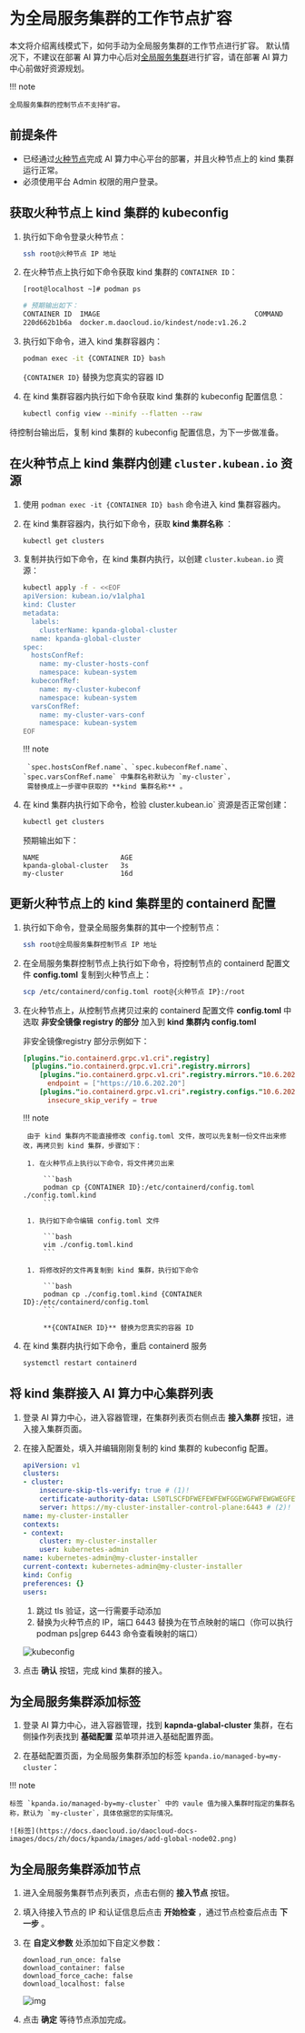 # 为全局服务集群的工作节点扩容

本文将介绍离线模式下，如何手动为全局服务集群的工作节点进行扩容。
默认情况下，不建议在部署 AI 算力中心后对[全局服务集群](../user-guide/clusters/cluster-role.md#_2)进行扩容，请在部署 AI 算力中心前做好资源规划。

!!! note

    全局服务集群的控制节点不支持扩容。

## 前提条件

- 已经通过[火种节点](../../install/commercial/deploy-arch.md)完成 AI 算力中心平台的部署，并且火种节点上的 kind 集群运行正常。
- 必须使用平台 Admin 权限的用户登录。

## 获取火种节点上 kind 集群的 kubeconfig

1. 执行如下命令登录火种节点：

    ```bash
    ssh root@火种节点 IP 地址
    ```

2. 在火种节点上执行如下命令获取 kind 集群的 `CONTAINER ID`：

    ```bash
    [root@localhost ~]# podman ps

    # 预期输出如下：
    CONTAINER ID  IMAGE                                      COMMAND     CREATED      STATUS      PORTS                                                                                                         NAMES
    220d662b1b6a  docker.m.daocloud.io/kindest/node:v1.26.2              2 weeks ago  Up 2 weeks  0.0.0.0:443->30443/tcp, 0.0.0.0:8081->30081/tcp, 0.0.0.0:9000-9001->32000-32001/tcp, 0.0.0.0:36674->6443/tcp  my-cluster-installer-control-plane
    ```

3. 执行如下命令，进入 kind 集群容器内：

    ```bash
    podman exec -it {CONTAINER ID} bash
    ```

    `{CONTAINER ID}` 替换为您真实的容器 ID

4. 在 kind 集群容器内执行如下命令获取 kind 集群的 kubeconfig 配置信息：

    ```bash
    kubectl config view --minify --flatten --raw
    ```

待控制台输出后，复制 kind 集群的 kubeconfig 配置信息，为下一步做准备。

## 在火种节点上 kind 集群内创建 `cluster.kubean.io` 资源

1. 使用 `podman exec -it {CONTAINER ID} bash` 命令进入 kind 集群容器内。

1. 在 kind 集群容器内，执行如下命令，获取 **kind 集群名称** ：

    ```bash
    kubectl get clusters
    ```

1. 复制并执行如下命令，在 kind 集群内执行，以创建 `cluster.kubean.io` 资源：

    ```bash
    kubectl apply -f - <<EOF
    apiVersion: kubean.io/v1alpha1
    kind: Cluster
    metadata:
      labels:
        clusterName: kpanda-global-cluster
      name: kpanda-global-cluster
    spec:
      hostsConfRef:
        name: my-cluster-hosts-conf
        namespace: kubean-system
      kubeconfRef:
        name: my-cluster-kubeconf
        namespace: kubean-system
      varsConfRef:
        name: my-cluster-vars-conf
        namespace: kubean-system
    EOF
    ```

    !!! note

        `spec.hostsConfRef.name`、`spec.kubeconfRef.name`、`spec.varsConfRef.name` 中集群名称默认为 `my-cluster`，
        需替换成上一步骤中获取的 **kind 集群名称** 。

1. 在 kind 集群内执行如下命令，检验 cluster.kubean.io` 资源是否正常创建：

    ```bash
    kubectl get clusters
    ```

    预期输出如下：

    ```console
    NAME                    AGE
    kpanda-global-cluster   3s
    my-cluster              16d
    ```

## 更新火种节点上的 kind 集群里的 containerd 配置

1. 执行如下命令，登录全局服务集群的其中一个控制节点：

    ```bash
    ssh root@全局服务集群控制节点 IP 地址
    ```

2. 在全局服务集群控制节点上执行如下命令，将控制节点的 containerd 配置文件 __config.toml__ 复制到火种节点上：

    ```bash
    scp /etc/containerd/config.toml root@{火种节点 IP}:/root
    ```

3. 在火种节点上，从控制节点拷贝过来的 containerd 配置文件 __config.toml__ 中选取 **非安全镜像 registry 的部分** 加入到 **kind 集群内 config.toml**

    非安全镜像registry 部分示例如下：

    ```toml
    [plugins."io.containerd.grpc.v1.cri".registry]
      [plugins."io.containerd.grpc.v1.cri".registry.mirrors]
        [plugins."io.containerd.grpc.v1.cri".registry.mirrors."10.6.202.20"]
          endpoint = ["https://10.6.202.20"]
        [plugins."io.containerd.grpc.v1.cri".registry.configs."10.6.202.20".tls]
          insecure_skip_verify = true
    ```

    !!! note

        由于 kind 集群内不能直接修改 config.toml 文件，故可以先复制一份文件出来修改，再拷贝到 kind 集群，步骤如下：

        1. 在火种节点上执行以下命令，将文件拷贝出来

            ```bash
            podman cp {CONTAINER ID}:/etc/containerd/config.toml ./config.toml.kind
            ```

        1. 执行如下命令编辑 config.toml 文件

            ```bash
            vim ./config.toml.kind
            ```

        1. 将修改好的文件再复制到 kind 集群，执行如下命令

            ```bash
            podman cp ./config.toml.kind {CONTAINER ID}:/etc/containerd/config.toml
            ```

            **{CONTAINER ID}** 替换为您真实的容器 ID

    <!-- ![img](../images/) -->

1. 在 kind 集群内执行如下命令，重启 containerd 服务

    ```bash
    systemctl restart containerd
    ```

## 将 kind 集群接入 AI 算力中心集群列表

1. 登录 AI 算力中心，进入容器管理，在集群列表页右侧点击 __接入集群__ 按钮，进入接入集群页面。

2. 在接入配置处，填入并编辑刚刚复制的 kind 集群的 kubeconfig 配置。

    ```yaml
    apiVersion: v1
    clusters:
    - cluster:
        insecure-skip-tls-verify: true # (1)!
        certificate-authority-data: LS0TLSCFDFWEFEWFEWFGGEWGFWFEWGWEGFEWGEWGSDGFSDSD
        server: https://my-cluster-installer-control-plane:6443 # (2)!
    name: my-cluster-installer
    contexts:
    - context:
        cluster: my-cluster-installer
        user: kubernetes-admin
    name: kubernetes-admin@my-cluster-installer
    current-context: kubernetes-admin@my-cluster-installer
    kind: Config
    preferences: {}
    users:
    ```

    1. 跳过 tls 验证，这一行需要手动添加
    2. 替换为火种节点的 IP，端口 6443 替换为在节点映射的端口（你可以执行 podman ps|grep 6443 命令查看映射的端口）

    ![kubeconfig](https://docs.daocloud.io/daocloud-docs-images/docs/zh/docs/kpanda/images/add-global-node01.png)

3. 点击 __确认__ 按钮，完成 kind 集群的接入。

## 为全局服务集群添加标签

1. 登录 AI 算力中心，进入容器管理，找到 __kapnda-glabal-cluster__ 集群，在右侧操作列表找到 __基础配置__ 菜单项并进入基础配置界面。

2. 在基础配置页面，为全局服务集群添加的标签 `kpanda.io/managed-by=my-cluster`：

!!! note

    标签 `kpanda.io/managed-by=my-cluster` 中的 vaule 值为接入集群时指定的集群名称，默认为 `my-cluster`，具体依据您的实际情况。

    ![标签](https://docs.daocloud.io/daocloud-docs-images/docs/zh/docs/kpanda/images/add-global-node02.png)

## 为全局服务集群添加节点

1. 进入全局服务集群节点列表页，点击右侧的 __接入节点__ 按钮。

2. 填入待接入节点的 IP 和认证信息后点击 __开始检查__ ，通过节点检查后点击 __下一步__ 。

3. 在 __自定义参数__ 处添加如下自定义参数：

    ```console
    download_run_once: false
    download_container: false
    download_force_cache: false
    download_localhost: false
    ```

    ![img](https://docs.daocloud.io/daocloud-docs-images/docs/zh/docs/kpanda/images/add-global-node03.png)

4. 点击 __确定__ 等待节点添加完成。
